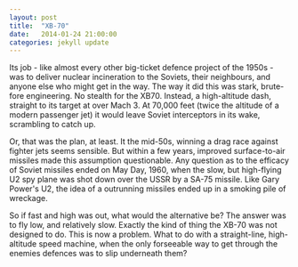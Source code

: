 ```yaml
---
layout: post
title:  "XB-70"
date:   2014-01-24 21:00:00
categories: jekyll update
---
```

Its job - like almost every other big-ticket defence project of the 1950s - was to deliver nuclear incineration to the Soviets, their neighbours, and anyone else who might get in the way. The way it did this was stark,  brute-fore engineering. No stealth for the XB70. Instead, a high-altitude dash, straight to its target at over Mach 3. At 70,000 feet (twice the altitude of a modern passenger jet) it would leave Soviet interceptors in its wake, scrambling to catch up. 

Or, that was the plan, at least. It the mid-50s, winning a drag race against fighter jets seems sensible. But within a few years, improved surface-to-air missiles made this assumption questionable. Any question as to the efficacy of Soviet missiles ended on May Day, 1960,  when the slow, but high-flying U2 spy plane was shot down over the USSR by a SA-75 missile. Like Gary Power's U2, the idea of a outrunning missiles ended up in a smoking pile of wreckage.

So if fast and high was out, what would the alternative be? The answer was to fly low, and relatively slow. Exactly the kind of thing the XB-70 was not designed to do. This is now a problem. What to do with a straight-line, high-altitude speed machine, when the only forseeable way to get through the enemies defences was to slip underneath them?
